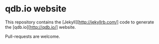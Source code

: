 # qdb.io website

This repository contains the [Jekyll][http://jekyllrb.com/] code to generate the [qdb.io][http://qdb.io/] website.

Pull-requests are welcome.
